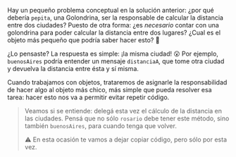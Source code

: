 Hay un pequeño problema conceptual en la solución anterior: ¿por qué debería `pepita`, una Golondrina, ser la responsable de calcular la distancia entre dos ciudades? Puesto de otra forma: ¿es _necesario_ contar con una golondrina para poder calcular la distancia entre dos lugares? ¿Cual es el objeto más pequeño que podría saber hacer esto? :thought_balloon:

¿Lo pensaste? La respuesta es simple: ¡la misma ciudad! :open_mouth: Por ejemplo, `buenosAires` podría entender un mensaje `distanciaA`, que tome otra ciudad y devuelva la distancia entre ésta y sí misma.  

Cuando trabajamos con objetos, trataremos de asignarle la responsabilidad de hacer algo al objeto más chico, más simple que pueda resolver esa tarea: hacer esto nos va a permitir evitar repetir código. 


> Veamos si se entiende: delegá esta vez el cálculo de la distancia en las ciudades. Pensá que no sólo `rosario` debe tener este método, sino también `buenosAires`, para cuando tenga que volver. 
> 
> :warning: En esta ocasión te vamos a dejar copiar código, pero sólo por esta vez. 